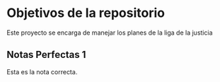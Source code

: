 # Objetivos de la repositorio

Este proyecto se encarga de manejar los planes de la liga de la justicia


## Notas Perfectas 1
Esta es la nota correcta.
